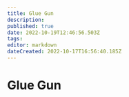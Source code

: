 ```yaml
---
title: Glue Gun
description: 
published: true
date: 2022-10-19T12:46:56.503Z
tags: 
editor: markdown
dateCreated: 2022-10-17T16:56:40.185Z
---
```


# Glue Gun
